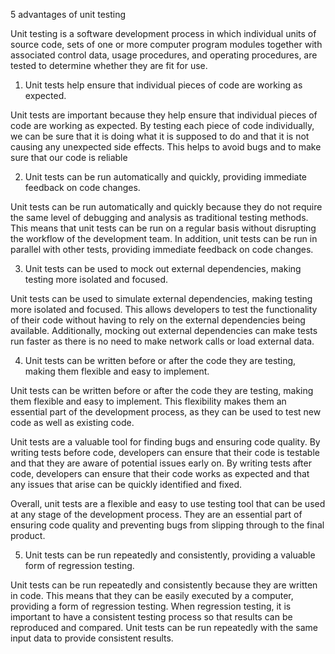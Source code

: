 5 advantages of unit testing

Unit testing is a software development process in which individual units of source code, sets of one or more computer program modules together with associated control data, usage procedures, and operating procedures, are tested to determine whether they are fit for use.

1. Unit tests help ensure that individual pieces of code are working as expected.

Unit tests are important because they help ensure that individual pieces of code are working as expected. By testing each piece of code individually, we can be sure that it is doing what it is supposed to do and that it is not causing any unexpected side effects. This helps to avoid bugs and to make sure that our code is reliable


2. Unit tests can be run automatically and quickly, providing immediate feedback on code changes.

Unit tests can be run automatically and quickly because they do not require the same level of debugging and analysis as traditional testing methods. This means that unit tests can be run on a regular basis without disrupting the workflow of the development team. In addition, unit tests can be run in parallel with other tests, providing immediate feedback on code changes.


3. Unit tests can be used to mock out external dependencies, making testing more isolated and focused.

Unit tests can be used to simulate external dependencies, making testing more isolated and focused. This allows developers to test the functionality of their code without having to rely on the external dependencies being available. Additionally, mocking out external dependencies can make tests run faster as there is no need to make network calls or load external data.


4. Unit tests can be written before or after the code they are testing, making them flexible and easy to implement.

Unit tests can be written before or after the code they are testing, making them flexible and easy to implement. This flexibility makes them an essential part of the development process, as they can be used to test new code as well as existing code.

Unit tests are a valuable tool for finding bugs and ensuring code quality. By writing tests before code, developers can ensure that their code is testable and that they are aware of potential issues early on. By writing tests after code, developers can ensure that their code works as expected and that any issues that arise can be quickly identified and fixed.

Overall, unit tests are a flexible and easy to use testing tool that can be used at any stage of the development process. They are an essential part of ensuring code quality and preventing bugs from slipping through to the final product.


5. Unit tests can be run repeatedly and consistently, providing a valuable form of regression testing.

Unit tests can be run repeatedly and consistently because they are written in code. This means that they can be easily executed by a computer, providing a form of regression testing. When regression testing, it is important to have a consistent testing process so that results can be reproduced and compared. Unit tests can be run repeatedly with the same input data to provide consistent results.